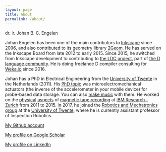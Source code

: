 ```yaml
---
layout: page
title: About
permalink: /about/
---
```


dr. ir. Johan B. C. Engelen

Johan Engelen has been one of the main contributors to [Inkscape](https://inkscape.org/) since 2006, and also contributed to its geometry library [2Geom](http://lib2geom.sourceforge.net/). He has served on the Inkscape Board from late 2012 to early 2015.
Since 2015, he switched from Inkscape development to contributing to [the LDC project](https://wiki.dlang.org/LDC), part of [the D language community](https://dlang.org/). He is doing freelance D compiler consulting for [Weka.io](http://www.weka.io/) since 2016.

Johan has a PhD in Electrical Engineering from the [University of Twente](https://www.utwente.nl) in the Netherlands (2011). His [PhD topic](https://dx.doi.org/10.3990/1.9789036531207) was microelectromechanical actuators (the inverse of the accelerometer in your mobile device) for probe-based data storage. You can also [make music](https://www.engadget.com/2010/10/04/worlds-smallest-violin-uses-mems-plays-only-for-you-video/) with them.
He worked on the [physical](https://www.flickr.com/photos/ibm_research_zurich/19337989589) [aspects](https://www.flickr.com/photos/ibm_research_zurich/16890631949) of [magnetic tape recording](https://www-03.ibm.com/press/us/en/pressrelease/46554.wss) at [IBM Research - Zurich](https://www.research.ibm.com/labs/zurich/) from 2011 to 2015.
In 2017, he joined the [Robotics and Mechatronics group](https://www.ram.ewi.utwente.nl) at the [University of Twente](https://www.utwente.nl), where he is currently assistant professor of Inspection Robotics.

[My Github account](https://github.com/JohanEngelen)

[My profile on Google Scholar](https://scholar.google.com/citations?user=fX8rVrwAAAAJ)

[My profile on LinkedIn](https://nl.linkedin.com/in/johan-engelen-bb711110)
